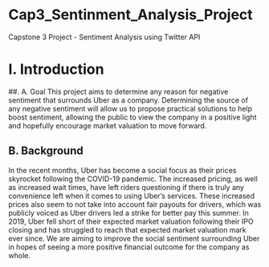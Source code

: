 # Cap3_Sentinment_Analysis_Project
Capstone 3 Project - Sentiment Analysis using Twitter API 

# I. Introduction
##. A. Goal 
This project aims to determine any reason for negative sentiment that surrounds Uber as a company. Determining the source of any negative sentiment will allow us to propose practical solutions to help boost sentiment, allowing the public to view the company in a positive light and hopefully encourage market valuation to move forward.

## B. Background 
In the recent months, Uber has become a social focus as their prices skyrocket following the COVID-19 pandemic. The increased pricing, as well as increased wait times, have left riders questioning if there is truly any convenience left when it comes to using Uber’s services. These increased prices also seem to not take into account fair payouts for drivers, which was publicly voiced as Uber drivers led a strike for better pay this summer. In 2019, Uber fell short of their expected market valuation following their IPO closing and has struggled to reach that expected market valuation mark ever since. We are aiming to improve the social sentiment surrounding Uber in hopes of seeing a more positive financial outcome for the company as whole.



